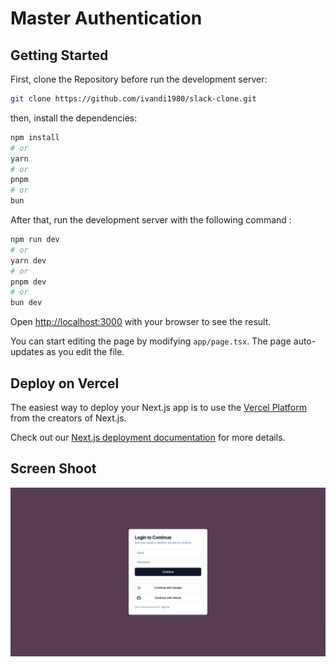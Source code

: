 # Master Authentication

## Getting Started

First, clone the Repository before run the development server:

```bash
git clone https://github.com/ivandi1980/slack-clone.git
```
then, install the dependencies:

```bash
npm install
# or
yarn
# or
pnpm
# or
bun
```

After that, run the development server with the following command :

```bash
npm run dev
# or
yarn dev
# or
pnpm dev
# or
bun dev
```

Open [http://localhost:3000](http://localhost:3000) with your browser to see the result.

You can start editing the page by modifying `app/page.tsx`. The page auto-updates as you edit the file.

## Deploy on Vercel

The easiest way to deploy your Next.js app is to use the [Vercel Platform](https://vercel.com/new?utm_medium=default-template&filter=next.js&utm_source=create-next-app&utm_campaign=create-next-app-readme) from the creators of Next.js.

Check out our [Next.js deployment documentation](https://nextjs.org/docs/deployment) for more details.

## Screen Shoot
![Auth](/public/assets/auth.png)
